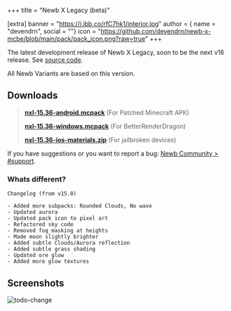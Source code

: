 +++
title = "Newb X Legacy (beta)"

[extra]
banner = "https://i.ibb.co/rfC7hk1/interior.jpg"
author = { name = "devendrn", social = ""}
icon = "https://github.com/devendrn/newb-x-mcbe/blob/main/pack/pack_icon.png?raw=true"
+++

The latest development release of Newb X Legacy, soon to be the next v16 release.
See [source code](https://github.com/devendrn/newb-x-mcbe).

All Newb Variants are based on this version.

## Downloads

> **[nxl-15.36-android.mcpack](/)** (For Patched Minecraft APK)
> 
> **[nxl-15.36-windows.mcpack](/)** (For BetterRenderDragon)
> 
> **[nxl-15.36-ios-materials.zip](/)** (For jailbroken devices)
> 

If you have suggestions or you want to report a bug: [Newb Community > #support](https://discord.com/channels/844591537430069279/1125004721585934356).

### Whats different? 

```
Changelog (from v15.0)

- Added more subpacks: Rounded Clouds, No wave
- Updated aurora
- Updated pack icon to pixel art
- Refactored sky code
- Removed fog masking at heights
- Made moon slightly brighter
- Added subtle Clouds/Aurora reflection
- Added subtle grass shading
- Updated ore glow
- Added more glow textures
```

## Screenshots

![todo-change](https://i.ibb.co/rfC7hk1/interior.jpg)
